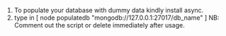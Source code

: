 1. To populate your database with dummy data kindly install async.
2. type in [ node populatedb "mongodb://127.0.0.1:27017/db_name" ]
   NB: Comment out the script or delete immediately after usage.
